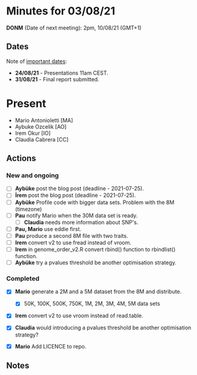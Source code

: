 # Minutes for 03/08/21

**DONM** (Date of next meeting): 2pm, 10/08/21 (GMT+1) 

## Dates

Note of [important dates](https://summerofhpc.prace-ri.eu/timeline-2021/):

* **24/08/21** - Presentations 11am CEST.
* **31/08/21** - Final report submitted.

# Present

 * Mario Antonioletti [MA]
 * Aybuke Ozcelik [AO]
 * Irem Okur [IO]
 * Claudia Cabrera [CC]

## Actions

### New and ongoing

- [ ] **Aybüke** post the blog post (deadline - 2021-07-25).
- [ ] **İrem** post the blog post (deadline - 2021-07-25).
- [ ] **Aybüke** Profile code with bigger data sets.
  Problem with the 8M (timezone)
- [ ] **Pau** notify Mario when the 30M data set is ready.
  - [ ] **Claudia**  needs more information about SNP's.
- [ ] **Pau, Mario** use eddie first.
- [ ] **Pau** produce a second 8M file with two traits.
- [ ] **Irem** convert v2 to use fread instead of vroom.
- [ ] **Irem** in genome_order_v2.R  convert rbind() function to rbindlist() function.
- [ ] **Aybüke** try a pvalues threshold  be another optimisation strategy.

### Completed

- [x] **Mario** generate a 2M and a 5M dataset from the 8M and distribute. 	
  - [x] 50K, 100K, 500K, 750K, 1M, 2M, 3M, 4M, 5M data sets
- [x] **Irem** convert v2 to use vroom instead of read.table.
- [x] **Claudia** would introducing a pvalues threshold be another optimisation strategy?
- [x] **Mario** Add LICENCE to repo.


## Notes

